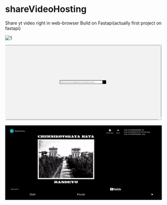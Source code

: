 # shareVideoHosting

Share yt video right in web-browser
Build on Fastapi(actually first project on fastapi)

![1](https://github.com/sichiiii/shareVideoHosting/blob/main/pictures/1.gif?raw=true)

![2](https://github.com/sichiiii/shareVideoHosting/blob/main/pictures/2.png?raw=true)

![3](https://github.com/sichiiii/shareVideoHosting/blob/main/pictures/3.png?raw=true)
